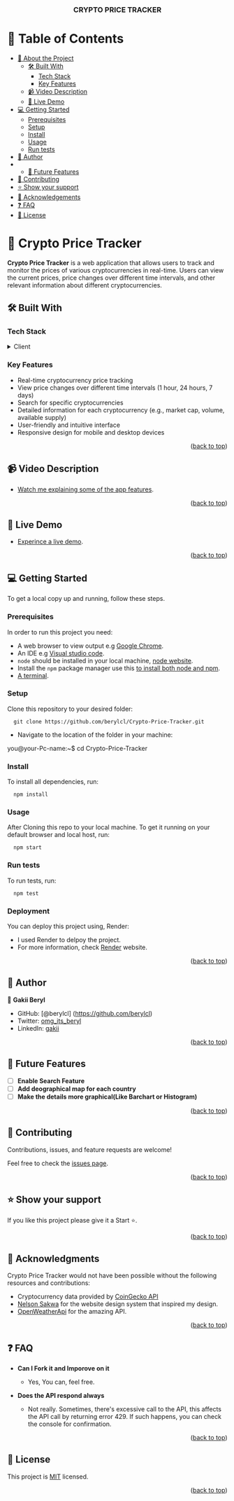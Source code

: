 <a name="readme-top"></a>
<div align="center">

  <h3><b>CRYPTO PRICE TRACKER</b></h3>

</div>

# 📗 Table of Contents

- [📖 About the Project](#about-project)
  - [🛠 Built With](#built-with)
    - [Tech Stack](#tech-stack)
    - [Key Features](#key-features)
  - [📹 Video Description](#video-description)
  - [🚀 Live Demo](#live-demo)
- [💻 Getting Started](#getting-started)
  - [Prerequisites](#prerequisites)
  - [Setup](#setup)
  - [Install](#install)
  - [Usage](#usage)
  - [Run tests](#run-tests)
- [👤 Author](#author)
- - [🔭 Future Features](#future-features)
- [🤝 Contributing](#contributing)
- [⭐️ Show your support](#support)
- [🙏 Acknowledgements](#acknowledgements)
- [❓ FAQ](#faq)
- [📝 License](#license)


# 📖 Crypto Price Tracker <a name="about-project"></a>

**Crypto Price Tracker**  is a web application that allows users to track and monitor the prices of various cryptocurrencies in real-time. Users can view the current prices, price changes over different time intervals, and other relevant information about different cryptocurrencies.
## 🛠 Built With <a name="built-with"></a>

### Tech Stack <a name="tech-stack"></a>

<details>
  <summary>Client</summary>
  <ul>
    <li><a href="https://reactjs.org/">React.js</a></li>
    <li><a href="https://redux.js.org/">Redux and Redux Toolkit</a></li>
    <li><a href="https://fonts.google.com/icons">Google Icons</a></li>
  </ul>
</details>

### Key Features <a name="key-features"></a>

- Real-time cryptocurrency price tracking
- View price changes over different time intervals (1 hour, 24 hours, 7 days)
- Search for specific cryptocurrencies
- Detailed information for each cryptocurrency (e.g., market cap, volume, available supply)
- User-friendly and intuitive interface
- Responsive design for mobile and desktop devices

<p align="right">(<a href="#readme-top">back to top</a>)</p>

## 📹 Video Description <a name="video-description"></a>

- [Watch me explaining some of the app features](https://www.loom.com/share/a6f4dc76a57f4b0488b8dc23bdb90a78?sid=8aec0ad4-b43b-4803-ae92-3a1b3b781199).

<p align="right">(<a href="#readme-top">back to top</a>)</p>

## 🚀 Live Demo <a name="live-demo"></a>

- [Experince a live demo](https://crypto-insights-2jwg6n9zg-berylcl.vercel.app/).

<p align="right">(<a href="#readme-top">back to top</a>)</p>

## 💻 Getting Started <a name="getting-started"></a>
To get a local copy up and running, follow these steps.

### Prerequisites

In order to run this project you need:

- A web browser to view output e.g [Google Chrome](https://www.google.com/chrome/).
- An IDE e.g [Visual studio code](https://code.visualstudio.com/).
- `node` should be installed in your local machine, [node website](https://nodejs.org/en/download/).
- Install the `npm` package manager use this [to install both node and npm](https://docs.npmjs.com/downloading-and-installing-node-js-and-npm).
- [A terminal](https://code.visualstudio.com/docs/terminal/basics).

### Setup

Clone this repository to your desired folder:

```
  git clone https://github.com/berylcl/Crypto-Price-Tracker.git
```

- Navigate to the location of the folder in your machine:

you@your-Pc-name:~$ cd Crypto-Price-Tracker

### Install

To install all dependencies, run:

```
  npm install
```

### Usage

After Cloning this repo to your local machine.
To get it running on your default browser and local host, run:

```
  npm start
```

### Run tests

To run tests, run:

```
  npm test
```

### Deployment

You can deploy this project using, Render:

- I used Render to delpoy the project.
- For more information, check [Render](https://render.com/) website.

<p align="right">(<a href="#readme-top">back to top</a>)</p>

## 👤 Author <a name="author"></a>
👤 **Gakii Beryl**

- GitHub: [@berylcl] (https://github.com/berylcl)
- Twitter: [omg_its_beryl](https://twitter.com/omg_its_beryl)
- LinkedIn: [gakii](https://www.linkedin.com/in/gakii-beryl-305391180/)

<p align="right">(<a href="#readme-top">back to top</a>)</p>

## 🔭 Future Features <a name="future-features"></a>

- [ ] **Enable Search Feature**
- [ ] **Add deographical map for each country**
- [ ] **Make the details more graphical(Like Barchart or Histogram)**

<p align="right">(<a href="#readme-top">back to top</a>)</p>

## 🤝 Contributing <a name="contributing"></a>

Contributions, issues, and feature requests are welcome!

Feel free to check the [issues page](../../issues/).

<p align="right">(<a href="#readme-top">back to top</a>)</p>

## ⭐️ Show your support <a name="support"></a>

If you like this project please give it a Start ⭐️.

<p align="right">(<a href="#readme-top">back to top</a>)</p>

## 🙏 Acknowledgments <a name="acknowledgements"></a>
Crypto Price Tracker would not have been possible without the following resources and contributions:

- Cryptocurrency data provided by [CoinGecko API](https://coingecko.com)
- [Nelson Sakwa](https://www.behance.net/sakwadesignstudio) for the website design system that inspired my design.
- [OpenWeatherApi](https://openweathermap.org/) for the amazing API.

<p align="right">(<a href="#readme-top">back to top</a>)</p>

## ❓ FAQ <a name="faq"></a>

- **Can I Fork it and Imporove on it**

  - Yes, You can, feel free.

- **Does the API respond always**

  - Not really. Sometimes, there's excessive call to the API, this affects the API call by returning error 429. If such happens, you can check the console for confirmation.

<p align="right">(<a href="#readme-top">back to top</a>)</p>

## 📝 License <a name="license"></a>

This project is [MIT](./LICENSE) licensed.

<p align="right">(<a href="#readme-top">back to top</a>)</p>
